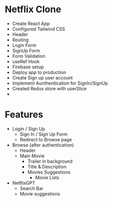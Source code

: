 # Netflix Clone
    
- Create React App
- Configured Tailwind CSS
- Header
- Routing
- Login Form
- SignUp Form
- Form Validation
- useRef Hook
- Firebase setup
- Deploy app to production
- Create Sign up user account
- Implement Aunthentication for SignIn/SignUp
- Created Redux store with userSlice
- 

# Features

- Login / Sign Up
    - Sign In / Sign Up Form
    - Redirect to Browse page
- Browse (after authentication)
    - Header
    - Main Movie
        - Trailer in background
        - Title & Description
        - Movies Suggestions
            - Movie Lists
- NetflixGPT
    - Search Bar
    - Movie suggestions